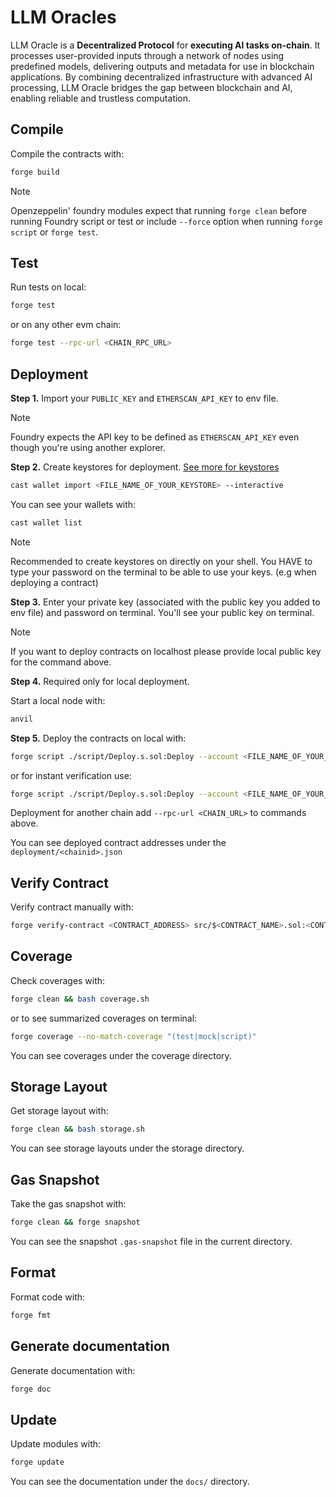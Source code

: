 # LLM Oracles

LLM Oracle is a **Decentralized Protocol** for **executing AI tasks on-chain**. It processes user-provided inputs through a network of nodes using predefined models, delivering outputs and metadata for use in blockchain applications. By combining decentralized infrastructure with advanced AI processing, LLM Oracle bridges the gap between blockchain and AI, enabling reliable and trustless computation​.

## Compile

Compile the contracts with:

```sh
forge build
```

> [!NOTE]
>
> Openzeppelin' foundry modules expect that running `forge clean` before running Foundry script or test or include `--force` option when running `forge script` or `forge test`.

## Test

Run tests on local:

```sh
forge test
```

or on any other evm chain:

```sh
forge test --rpc-url <CHAIN_RPC_URL>
```

## Deployment

**Step 1.**
Import your `PUBLIC_KEY` and `ETHERSCAN_API_KEY` to env file.

> [!NOTE]
>
> Foundry expects the API key to be defined as `ETHERSCAN_API_KEY` even though you're using another explorer.

**Step 2.**
Create keystores for deployment. [See more for keystores](https://eips.ethereum.org/EIPS/eip-2335)

```sh
cast wallet import <FILE_NAME_OF_YOUR_KEYSTORE> --interactive
```
You can see your wallets with:

```sh
cast wallet list
```

> [!NOTE]
>
> Recommended to create keystores on directly on your shell.
> You HAVE to type your password on the terminal to be able to use your keys. (e.g when deploying a contract)

**Step 3.**
Enter your private key (associated with the public key you added to env file) and password on terminal. You'll see your public key on terminal.

> [!NOTE]
>
> If you want to deploy contracts on localhost please provide local public key for the command above.

**Step 4.** Required only for local deployment.

Start a local node with:

```sh
anvil
```

**Step 5.**
Deploy the contracts on local with:

```sh
forge script ./script/Deploy.s.sol:Deploy --account <FILE_NAME_OF_YOUR_KEYSTORE> --sender <DEPLOYER_PUBLIC_KEY> --broadcast
```
or for instant verification use:

```sh
forge script ./script/Deploy.s.sol:Deploy --account <FILE_NAME_OF_YOUR_KEYSTORE> --sender <DEPLOYER_PUBLIC_KEY> --broadcast --verify --verifier <etherscan|blockscout|sourcify>
```

Deployment for another chain add `--rpc-url <CHAIN_URL>` to commands above.

You can see deployed contract addresses under the `deployment/<chainid>.json`

## Verify Contract

Verify contract manually with:

```sh
forge verify-contract <CONTRACT_ADDRESS> src/$<CONTRACT_NAME>.sol:<CONTRACT_NAME> --verifier <etherscan|blockscout|sourcify>
```

## Coverage

Check coverages with:

```sh
forge clean && bash coverage.sh
```
or to see summarized coverages on terminal:

```sh
forge coverage --no-match-coverage "(test|mock|script)"
```

You can see coverages under the coverage directory.

## Storage Layout

Get storage layout with:

```sh
forge clean && bash storage.sh
```

You can see storage layouts under the storage directory.

## Gas Snapshot

Take the gas snapshot with:

```sh
forge clean && forge snapshot
```

You can see the snapshot `.gas-snapshot` file in the current directory.

## Format

Format code with:

```sh
forge fmt
```

## Generate documentation

Generate documentation with:

```sh
forge doc
```

## Update

Update modules with:

```sh
forge update
```

You can see the documentation under the `docs/` directory.
